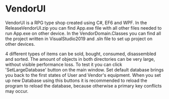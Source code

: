 # VendorUI


VendorUI is a RPG type shop created using C#, EF6 and WPF.
In the ReleaseVendorUI.zip you can find App.exe file with all other files needed to run App.exe on other device. In the VendorDomain.Classes you can find all the project written in VisualStudio2019 and .sln file to set up project on other devices.



4 different types of items can be sold, bought, consumed, disassembled and sorted. The amount of objects in both directories can be very large, without visible performance loss. To test it you can click 'SetLargeDatabase' button on the main window. Set default database brings you back to the first states of User and Vendor's equipment. When you set up new Database using this buttons it is recommended to reload the program to reload the database, because otherwise a primary key conflicts may occur.
